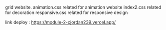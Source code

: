 grid website. 
animation.css related for animation website
index2.css related for decoration
responsive.css related for responsive design

link deploy : https://module-2-cjordan239.vercel.app/